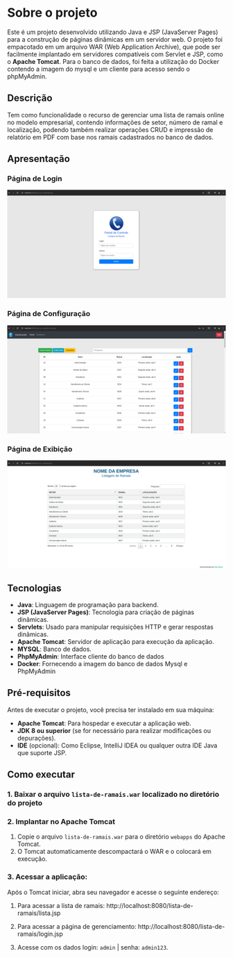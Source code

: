 # Sobre o projeto

Este é um projeto desenvolvido utilizando Java e JSP (JavaServer Pages) para a construção de páginas dinâmicas em um servidor web.
O projeto foi empacotado em um arquivo WAR (Web Application Archive), que pode ser facilmente implantado em servidores compatíveis com Servlet e JSP, como o **Apache Tomcat**.
Para o banco de dados, foi feita a utilização do Docker contendo a imagem do mysql e um cliente para acesso sendo o phpMyAdmin.

## Descrição

Tem como funcionalidade o recurso de gerenciar uma lista de ramais online no modelo empresarial, contendo informações de setor, número de ramal e localização, podendo também realizar operações CRUD e impressão de relatório em PDF com base nos ramais cadastrados no banco de dados.

## Apresentação
### Página de Login
![Página de Login](https://raw.githubusercontent.com/DaviBrazz/assets/refs/heads/main/images/Lista-de-ramais/lista-de-ramais-login.png)

### Página de Configuração
![Página de Configuração](https://raw.githubusercontent.com/DaviBrazz/assets/refs/heads/main/images/Lista-de-ramais/lista-de-ramais-home.png)

### Página de Exibição
![Página de Exibição](https://raw.githubusercontent.com/DaviBrazz/assets/refs/heads/main/images/Lista-de-ramais/lista-de-ramais-lista.png)

## Tecnologias

- **Java**: Linguagem de programação para backend.
- **JSP (JavaServer Pages)**: Tecnologia para criação de páginas dinâmicas.
- **Servlets**: Usado para manipular requisições HTTP e gerar respostas dinâmicas.
- **Apache Tomcat**: Servidor de aplicação para execução da aplicação.
- **MYSQL**: Banco de dados.
- **PhpMyAdmin**: Interface cliente do banco de dados
- **Docker**: Fornecendo a imagem do banco de dados Mysql e PhpMyAdmin
  

## Pré-requisitos

Antes de executar o projeto, você precisa ter instalado em sua máquina:

- **Apache Tomcat**: Para hospedar e executar a aplicação web.
- **JDK 8 ou superior** (se for necessário para realizar modificações ou depurações).
- **IDE** (opcional): Como Eclipse, IntelliJ IDEA ou qualquer outra IDE Java que suporte JSP.

## Como executar

### 1. Baixar o arquivo `lista-de-ramais.war` localizado no diretório do projeto

### 2. Implantar no Apache Tomcat

1. Copie o arquivo `lista-de-ramais.war` para o diretório `webapps` do Apache Tomcat.
2. O Tomcat automaticamente descompactará o WAR e o colocará em execução.

### 3. Acessar a aplicação:



Após o Tomcat iniciar, abra seu navegador e acesse o seguinte endereço:

1. Para acessar a lista de ramais: http://localhost:8080/lista-de-ramais/lista.jsp

2. Para acessar a página de gerenciamento:  http://localhost:8080/lista-de-ramais/login.jsp
3. Acesse com os dados login: `admin` | senha: `admin123`.
    

